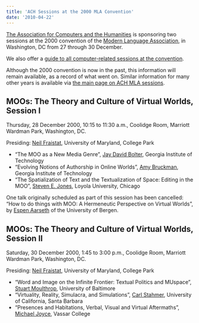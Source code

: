 ```yaml
---
title: 'ACH Sessions at the 2000 MLA Convention'
date: '2010-04-22'
---
```

[The Association for Computers and the Humanities](/) is sponsoring two sessions at the 2000 convention of the [Modern Language Association](http://www.mla.org/), in Washington, DC from 27 through 30 December.

We also offer a [guide to all computer-related sessions at the convention](?q=node/57).

Although the 2000 convention is now in the past, this information will remain available, as a record of what went on. Similar information for many other years is available via [the main page on ACH MLA sessions](?q=node/25).

MOOs: The Theory and Culture of Virtual Worlds, Session I
---------------------------------------------------------

Thursday, 28 December 2000, 10:15 to 11:30 a.m., Coolidge Room, Marriott Wardman Park, Washington, DC.

Presiding: [Neil Fraistat](http://www.rc.umd.edu/nfraistat/home/standard.html), University of Maryland, College Park

- “The MOO as a New Media Genre”, [Jay David Bolter](http://www.lcc.gatech.edu/~bolter/), Georgia Institute of Technology
- “Evolving Notions of Authorship in Online Worlds”, [Amy Bruckman](http://www.cc.gatech.edu/fac/Amy.Bruckman/), Georgia Institute of Technology
- “The Spatialization of Text and the Textualization of Space: Editing in the MOO”, [Steven E. Jones](http://www.luc.edu/faculty/sjones1/), Loyola University, Chicago

One talk originally scheduled as part of this session has been cancelled: “How to do things with MOO: A Hermeneutic Perspective on Virtual Worlds”, by [Espen Aarseth](http://www.hf-fak.uib.no/hi/Espen/) of the University of Bergen.

MOOs: The Theory and Culture of Virtual Worlds, Session II
----------------------------------------------------------

Saturday, 30 December 2000, 1:45 to 3:00 p.m., Coolidge Room, Marriott Wardman Park, Washington, DC.

Presiding: [Neil Fraistat](http://www.rc.umd.edu/nfraistat/home/standard.html), University of Maryland, College Park

- “Word and Image on the Infinite Frontier: Textual Politics and MUspace”, [Stuart Moulthrop](http://raven.ubalt.edu/staff/moulthrop/), University of Baltimore
- “Virtuality, Reality, Simulacra, and Simulations”, [Carl Stahmer](http://www.rc.umd.edu/cstahmer/), University of California, Santa Barbara
- “Presences and Habitations, Verbal, Visual and Virtual Aftermaths”, [Michael Joyce](http://iberia.vassar.edu/~mijoyce/), Vassar College